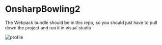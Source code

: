 # OnsharpBowling2

The Webpack bundle should be in this repo, so you should just have to pull down the project and run it in visual studio

![profile](https://github.com/swaygibb/OnsharpBowling2/assets/8303711/3fccca64-b41c-4712-a12c-52e5d9468a01)

